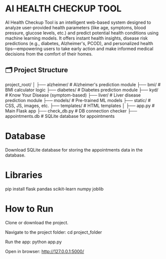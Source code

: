 # AI HEALTH CHECKUP TOOL
 AI Health Checkup Tool is an intelligent web-based system designed to analyze user-provided health parameters (like age, symptoms, blood pressure, glucose levels, etc.) and predict potential health conditions using machine learning models. It offers instant health insights, disease risk predictions (e.g., diabetes, Alzheimer's, PCOD), and personalized health tips—empowering users to take early action and make informed medical decisions from the comfort of their homes.

## 🗂️ Project Structure
project_root/
│
├── alzheimer/ # Alzheimer's prediction module
├── bmi/ # BMI calculator logic
├── diabetes/ # Diabetes prediction module
├── kyd/ # Know Your Disease (symptom-based)
├── liver/ # Liver disease prediction module
├── models/ # Pre-trained ML models
├── static/ # CSS, JS, images, etc.
├── templates/ # HTML templates
│
├── app.py # Main Flask app
├── check_db.py # DB connection checker
├── appointments.db # SQLite database for appointments

# Database
Download SQLite database for storing the appointments data in the database.

# Libraries
pip install flask pandas scikit-learn numpy joblib

# How to Run
Clone or download the project.

Navigate to the project folder:
cd project_folder

Run the app:
python app.py

Open in browser:
http://127.0.0.1:5000/



